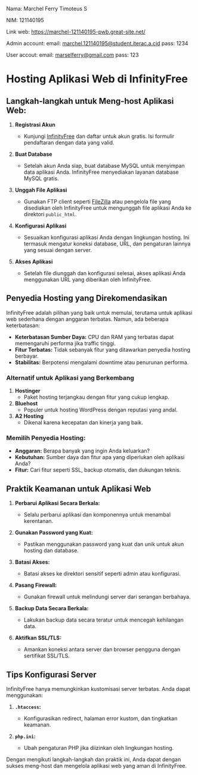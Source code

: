 Nama: Marchel Ferry Timoteus S

NIM: 121140195

Link web: https://marchel-121140195-pwb.great-site.net/

Admin account:
email: marchel.121140195@student.iterac.a.cid
pass: 1234

User accout:
email: marselferry@gmail.com
pass: 123

# Hosting Aplikasi Web di InfinityFree

## Langkah-langkah untuk Meng-host Aplikasi Web:

1. **Registrasi Akun**
   - Kunjungi [InfinityFree](https://www.infinityfree.net/) dan daftar untuk akun gratis. Isi formulir pendaftaran dengan data yang valid.

2. **Buat Database**
   - Setelah akun Anda siap, buat database MySQL untuk menyimpan data aplikasi Anda. InfinityFree menyediakan layanan database MySQL gratis.

3. **Unggah File Aplikasi**
   - Gunakan FTP client seperti [FileZilla](https://filezilla-project.org/) atau pengelola file yang disediakan oleh InfinityFree untuk mengunggah file aplikasi Anda ke direktori `public_html`.

4. **Konfigurasi Aplikasi**
   - Sesuaikan konfigurasi aplikasi Anda dengan lingkungan hosting. Ini termasuk mengatur koneksi database, URL, dan pengaturan lainnya yang sesuai dengan server.

5. **Akses Aplikasi**
   - Setelah file diunggah dan konfigurasi selesai, akses aplikasi Anda menggunakan URL yang diberikan oleh InfinityFree.

## Penyedia Hosting yang Direkomendasikan

InfinityFree adalah pilihan yang baik untuk memulai, terutama untuk aplikasi web sederhana dengan anggaran terbatas. Namun, ada beberapa keterbatasan:

- **Keterbatasan Sumber Daya:** CPU dan RAM yang terbatas dapat memengaruhi performa jika traffic tinggi.
- **Fitur Terbatas:** Tidak sebanyak fitur yang ditawarkan penyedia hosting berbayar.
- **Stabilitas:** Berpotensi mengalami downtime atau penurunan performa.

### Alternatif untuk Aplikasi yang Berkembang

1. **Hostinger**
   - Paket hosting terjangkau dengan fitur yang cukup lengkap.
2. **Bluehost**
   - Populer untuk hosting WordPress dengan reputasi yang andal.
3. **A2 Hosting**
   - Dikenal karena kecepatan dan kinerja yang baik.

### Memilih Penyedia Hosting:
- **Anggaran:** Berapa banyak yang ingin Anda keluarkan?
- **Kebutuhan:** Sumber daya dan fitur apa yang diperlukan oleh aplikasi Anda?
- **Fitur:** Cari fitur seperti SSL, backup otomatis, dan dukungan teknis.

## Praktik Keamanan untuk Aplikasi Web

1. **Perbarui Aplikasi Secara Berkala:**
   - Selalu perbarui aplikasi dan komponennya untuk menambal kerentanan.

2. **Gunakan Password yang Kuat:**
   - Pastikan menggunakan password yang kuat dan unik untuk akun hosting dan database.

3. **Batasi Akses:**
   - Batasi akses ke direktori sensitif seperti admin atau konfigurasi.

4. **Pasang Firewall:**
   - Gunakan firewall untuk melindungi server dari serangan berbahaya.

5. **Backup Data Secara Berkala:**
   - Lakukan backup data secara teratur untuk mencegah kehilangan data.

6. **Aktifkan SSL/TLS:**
   - Amankan koneksi antara server dan browser pengguna dengan sertifikat SSL/TLS.

## Tips Konfigurasi Server

InfinityFree hanya memungkinkan kustomisasi server terbatas. Anda dapat menggunakan:

1. **`.htaccess`:**
   - Konfigurasikan redirect, halaman error kustom, dan tingkatkan keamanan.

2. **`php.ini`:**
   - Ubah pengaturan PHP jika diizinkan oleh lingkungan hosting.

Dengan mengikuti langkah-langkah dan praktik ini, Anda dapat dengan sukses meng-host dan mengelola aplikasi web yang aman di InfinityFree.
